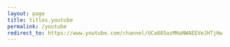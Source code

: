 ```yaml
---
layout: page
title: titles.youtube
permalink: /youtube
redirect_to: https://www.youtube.com/channel/UCa885azMHaNWAEEVeJHTjHw
---
```

